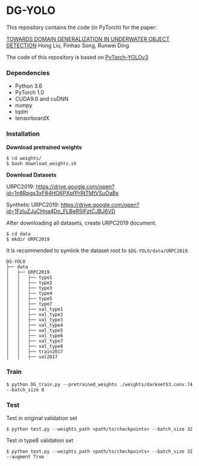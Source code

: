 # DG-YOLO

This repository contains the code (in PyTorch) for the paper:

[TOWARDS DOMAIN GENERALIZATION IN UNDERWATER OBJECT DETECTION](https://arxiv.org/abs/2004.06333)
Hong Liu, Pinhao Song, Runwei Ding

The code of this repository is based on [PyTorch-YOLOv3](https://github.com/eriklindernoren/PyTorch-YOLOv3)

### Dependencies

- Python 3.6
- PyTorch 1.0
- CUDA9.0 and cuDNN
- numpy
- tqdm
- tensorboardX



### Installation

**Download pretrained weights**

```
$ cd weights/
$ bash download_weights.sh
```

**Download Datasets**

URPC2019: https://drive.google.com/open?id=1n8Rpgx3xF84HO6PXpfPrRtTMtVSuOaBs

Synthetic URPC2019: https://drive.google.com/open?id=1FzIuZJuCHna4Dn_FLBeR5IFztCJBJ6VD

After downloading all datasets, create URPC2019 document.

```
$ cd data
$ mkdir URPC2019
```

 It is recommended to symlink the dataset root to `$DG-YOLO/data/URPC2019`.

```
DG-YOLO
├── data
│   ├── URPC2019
│   │   ├── type1
│   │   ├── type2
│   │   ├── type3
│   │   ├── type4
│   │   ├── type5
│   │   ├── type7
│   │   ├── val_type1
│   │   ├── val_type2
│   │   ├── val_type3
│   │   ├── val_type4
│   │   ├── val_type5
│   │   ├── val_type6
│   │   ├── val_type7
│   │   ├── val_type8
│   │   ├── train2017
│   │   ├── val2017
```

###  

### Train

```
$ python DG_train.py --pretrained_weights ./weights/darknet53.conv.74 --batch_size 8
```



### Test

Test in original validation set

```
$ python test.py --weights_path <path/to/checkpoints> --batch_size 32
```

Test in type8 validation set

```
$ python test.py --weights_path <path/to/checkpoints> --batch_size 32 --augment True
```